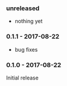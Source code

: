 ### unreleased

* nothing yet

### 0.1.1 - 2017-08-22

* bug fixes

### 0.1.0 - 2017-08-22

Initial release
